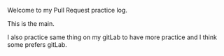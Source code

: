 Welcome to my Pull Request practice log.

This is the main. 

I also practice same thing on my gitLab to have more practice and I think some prefers gitLab. 
